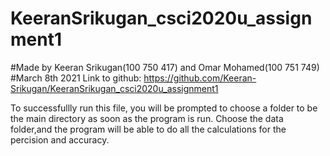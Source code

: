# KeeranSrikugan_csci2020u_assignment1
#Made by Keeran Srikugan(100 750 417) and Omar Mohamed(100 751 749)
#March 8th 2021
Link to github: https://github.com/Keeran-Srikugan/KeeranSrikugan_csci2020u_assignment1

To successfullly run this file, you will be prompted to choose a folder to be the main directory as soon as the program is run. 
Choose the data folder,and the program will be able to do all the calculations for the percision and accuracy.

